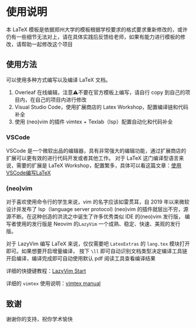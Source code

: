 # 使用说明

本 LaTeX 模板是依据郑州大学的模板根据学校要求的格式要求重新修改的，或许仍有一些细节无法对上，请在具体实践后反馈给老师，如果有能力进行模板的修改，请帮助一起修改这个项目

## 使用方法

可以使用多种方式编写以及编译 LaTeX 文档。

1. Overleaf 在线编辑，注意⚠️不要在官方模板上编写，请自行 copy 到自己的项目内，在自己的项目内进行修改
2. Visual Studio Code，使用扩展商店的 Latex Workshop，配置编译链和代码补全
3. 使用 (neo)vim 的插件 vimtex + Texlab（lsp）配置自动化和代码补全

### VSCode

VSCode 是一个微软出品的编辑器，具有非常强大的编辑功能，通过扩展商店的扩展可以更有效的进行代码开发或者其他工作。
对于 LaTeX 这门编译型语言来说，需要的扩展是 LaTeX Workshop，配置繁多，具体可以看这篇文章：[使用VSCode编写LaTeX](https://zhuanlan.zhihu.com/p/38178015)

### (neo)vim

对于喜欢使用命令行的学生来说，vim 的名字应该如雷贯耳，自 2019 年以来微软设计并发布了 lsp（language server protocol)
(neo)vim 的插件就层出不穷，源源不断。在这种创造的洪流之中诞生了许多优秀类似 IDE 的(neo)vim 发行版，
编写者使用的发行版是 Neovim 的`LazyVim` 一个成熟、稳定、快速、美观的发行版。

对于 LazyVim 编写 LaTeX 来说，仅仅需要吧 `LatexExtras` 的 `lang.tex` 模块打开即可。如果想要开启增量编译，
按下 `\ll` 即可自动识别文档类型决定编译工具链开启编译，编译完成即可自动使用默认 pdf 阅读工具查看编译结果

详细的快捷键教程：[LazyVim Start](https://www.lazyvim.org/)

详细的 `vimtex` 使用说明：[vimtex manual](https://www.ejmastnak.com/tutorials/vim-latex/vimtex/)

## 致谢

谢谢你的支持，祝你学术愉快
